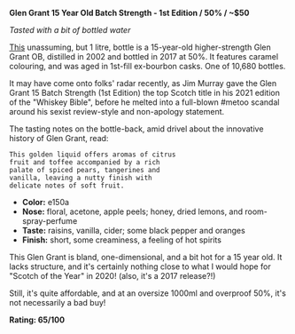 **Glen Grant 15 Year Old Batch Strength - 1st Edition / 50% / ~$50**

*Tasted with a bit of bottled water*

[This](https://www.whiskybase.com/whiskies/whisky/122416/glen-grant-15-year-old) unassuming, but 1 litre, bottle is a 15-year-old higher-strength Glen Grant OB, distilled in 2002 and bottled in 2017 at 50%.  It features caramel colouring, and was aged in 1st-fill ex-bourbon casks.  One of 10,680 bottles.

It may have come onto folks' radar recently, as Jim Murray gave the Glen Grant 15 Batch Strength (1st Edition) the top Scotch title in his 2021 edition of the "Whiskey Bible", before he melted into a full-blown #metoo scandal around his sexist review-style and non-apology statement. 

The tasting notes on the bottle-back, amid drivel about the innovative history of Glen Grant, read:

    This golden liquid offers aromas of citrus
    fruit and toffee accompanied by a rich
    palate of spiced pears, tangerines and 
    vanilla, leaving a nutty finish with
    delicate notes of soft fruit.

* **Color:** e150a
* **Nose:** floral, acetone, apple peels; honey, dried lemons, and room-spray-perfume
* **Taste:** raisins, vanilla, cider; some black pepper and oranges  
* **Finish:** short, some creaminess, a feeling of hot spirits

This Glen Grant is bland, one-dimensional, and a bit hot for a 15 year old.  It lacks structure, and it's certainly nothing close to what I would hope for "Scotch of the Year" in 2020!  (also, it's a 2017 release?!)

Still, it's quite affordable, and at an oversize 1000ml and overproof 50%, it's not necessarily a bad buy!

**Rating: 65/100**
